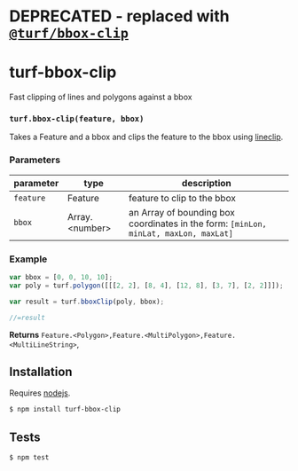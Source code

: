# DEPRECATED - replaced with [`@turf/bbox-clip`](https://github.com/Turfjs/turf/tree/master/packages/turf-bbox-clip)
# turf-bbox-clip

Fast clipping of lines and polygons against a bbox


### `turf.bbox-clip(feature, bbox)`

Takes a Feature and a bbox and clips the feature to the bbox using [lineclip](https://github.com/mapbox/lineclip).

### Parameters

| parameter | type              | description                                                                              |
| --------- | ----------------- | ---------------------------------------------------------------------------------------- |
| `feature` | Feature           | feature to clip to the bbox                                                              |
| `bbox`    | Array\.\<number\> | an Array of bounding box coordinates in the form: ```[minLon, minLat, maxLon, maxLat]``` |


### Example

```js
var bbox = [0, 0, 10, 10];
var poly = turf.polygon([[[2, 2], [8, 4], [12, 8], [3, 7], [2, 2]]]);

var result = turf.bboxClip(poly, bbox);

//=result
```


**Returns** `Feature.<Polygon>,Feature.<MultiPolygon>,Feature.<MultiLineString>`, 

## Installation

Requires [nodejs](http://nodejs.org/).

```sh
$ npm install turf-bbox-clip
```

## Tests

```sh
$ npm test
```


